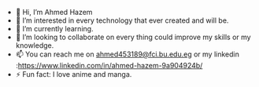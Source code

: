 - 👋 Hi, I’m Ahmed Hazem
- 👀 I’m interested in every technology that ever created and will be.
- 🌱 I’m currently learning.
- 💞️ I’m looking to collaborate on every thing could improve my skills or my knowledge.
- 📫 You can reach me on ahmed453189@fci.bu.edu.eg or my linkedin :https://www.linkedin.com/in/ahmed-hazem-9a904924b/
- ⚡ Fun fact: I love anime and manga.
